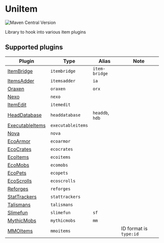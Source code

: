 # UniItem

![Maven Central Version](https://img.shields.io/maven-central/v/io.github.projectunified/uni-item-all)

Library to hook into various item plugins

## Supported plugins

| Plugin                                                       | Type              | Alias           | Note                   |
|--------------------------------------------------------------|-------------------|-----------------|------------------------|
| [ItemBridge](https://polymart.org/product/4)                 | `itembridge`      | `item-bridge`   |                        |
| [ItemsAdder](https://www.spigotmc.org/resources/73355/)      | `itemsadder`      | `ia`            |                        |
| [Oraxen](https://www.spigotmc.org/resources/72448/)          | `oraxen`          | `orx`           |                        |
| [Nexo](https://polymart.org/product/6901)                    | `nexo`            |                 |                        |
| [ItemEdit](https://www.spigotmc.org/resources/40993/)        | `itemedit`        |                 |                        |
| [HeadDatabase](https://www.spigotmc.org/resources/14280/)    | `headdatabase`    | `headdb`, `hdb` |                        |
| [ExecutableItems](https://www.spigotmc.org/resources/77578/) | `executableitems` |                 |                        |
| [Nova](https://modrinth.com/plugin/nova-framework)           | `nova`            |                 |                        |
| [EcoArmor](https://www.spigotmc.org/resources/88246/)        | `ecoarmor`        |                 |                        | 
| [EcoCrates](https://polymart.org/product/2149/)              | `ecocrates`       |                 |                        | 
| [EcoItems](https://www.spigotmc.org/resources/94601/)        | `ecoitems`        |                 |                        | 
| [EcoMobs](https://www.spigotmc.org/resources/86576/)         | `ecomobs`         |                 |                        |
| [EcoPets](https://www.spigotmc.org/resources/102693/)        | `ecopets`         |                 |                        |
| [EcoScrolls](https://www.spigotmc.org/resources/118132/)     | `ecoscrolls`      |                 |                        |
| [Reforges](https://www.spigotmc.org/resources/95273/)        | `reforges`        |                 |                        | 
| [StatTrackers](https://www.spigotmc.org/resources/88247/)    | `stattrackers`    |                 |                        |
| [Talismans](https://www.spigotmc.org/resources/87377/)       | `talismans`       |                 |                        |
| [Slimefun](https://github.com/Slimefun/Slimefun4)            | `slimefun`        | `sf`            |                        |
| [MythicMobs](https://www.spigotmc.org/resources/5702/)       | `mythicmobs`      | `mm`            |                        |
| [MMOItems](https://www.spigotmc.org/resources/39267/)        | `mmoitems`        |                 | ID format is `type:id` |